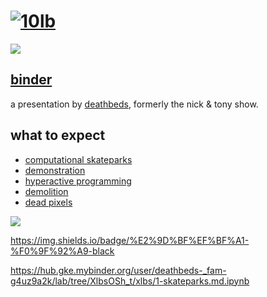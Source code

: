 # [![10lb]][binder]

![](./xlbs/img/Demolition.jpg)

## [binder]

a presentation by [deathbeds], formerly the nick & tony show.

## what to expect

- [computational skateparks](./xlbs/1-skateparks.md.ipynb)
- [demonstration](./xlbs/2-demonstration.md.ipynb)
- [hyperactive programming](./xlbs/3-hyperactive-programming.md.ipynb)
- [demolition](./xlbs/4-demolition.md.ipynb)
- [dead pixels](./xlbs/5-dead-pixels.md.ipynb)


![](./xlbs/img/Demolition_BSide.jpg)

[deathbeds]: https://github.com/deathbeds
[10lb]: https://img.shields.io/badge/%E2%9D%BF%EF%BF%A1-%F0%9F%92%A9-black
[binder]: https://gke.mybinder.org/v2/gh/deathbeds/_fam/cd1e1ea?urlpath=git-pull%3Frepo%3Dhttps%253A%252F%252Fgithub.com%252Fdeathbeds%252FXlbsOSh_t%26urlpath%3Dlab%252Ftree%252FXlbsOSh_t%252Fxlbs%252F1-skateparks.md.ipynb%253Fjvc%253Dseven-eleven%26branch%3Dmaster
https://img.shields.io/badge/%E2%9D%BF%EF%BF%A1-%F0%9F%92%A9-black

https://hub.gke.mybinder.org/user/deathbeds-_fam-g4uz9a2k/lab/tree/XlbsOSh_t/xlbs/1-skateparks.md.ipynb
